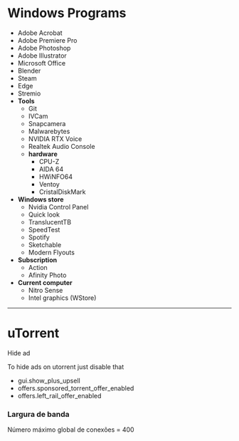 # Windows Programs

- Adobe Acrobat
- Adobe Premiere Pro
- Adobe Photoshop
- Adobe Illustrator
- Microsoft Office
- Blender
- Steam
- Edge
- Stremio
- **Tools**
  - Git
  - IVCam
  - Snapcamera
  - Malwarebytes
  - NVIDIA RTX Voice
  - Realtek Audio Console
  - **hardware**
    - CPU-Z
    - AIDA 64
    - HWiNFO64
    - Ventoy
    - CristalDiskMark
- **Windows store**
  - Nvidia Control Panel
  - Quick look
  - TranslucentTB
  - SpeedTest
  - Spotify
  - Sketchable
  - Modern Flyouts
- **Subscription**
  - Action
  - Afinity Photo
- **Current computer**
  - Nitro Sense
  - Intel graphics (WStore)

---

# uTorrent

Hide ad

To hide ads on utorrent just disable that

- gui.show_plus_upsell
- offers.sponsored_torrent_offer_enabled
- offers.left_rail_offer_enabled

### Largura de banda

Número máximo global de conexões = 400
